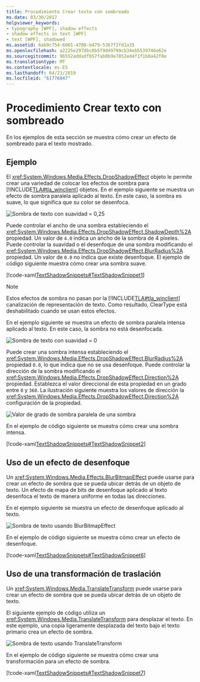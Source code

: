 ```yaml
---
title: Procedimiento Crear texto con sombreado
ms.date: 03/30/2017
helpviewer_keywords:
- typography [WPF], shadow effects
- shadow effects in text [WPF]
- text [WPF], shadowed
ms.assetid: 6ab9c754-6001-4708-b479-5367f2fd1a35
ms.openlocfilehash: a2225e297dbc0b5f9d49799cb34eb5539746e62e
ms.sourcegitcommit: 9b552addadfb57fab0b9e7852ed4f1f1b8a42f8e
ms.translationtype: MT
ms.contentlocale: es-ES
ms.lasthandoff: 04/23/2019
ms.locfileid: "61776847"
---
```

# <a name="how-to-create-text-with-a-shadow"></a>Procedimiento Crear texto con sombreado
En los ejemplos de esta sección se muestra cómo crear un efecto de sombreado para el texto mostrado.  
  
## <a name="example"></a>Ejemplo  
 El <xref:System.Windows.Media.Effects.DropShadowEffect> objeto le permite crear una variedad de colocar los efectos de sombra para [!INCLUDE[TLA#tla_winclient](../../../../includes/tlasharptla-winclient-md.md)] objetos. En el ejemplo siguiente se muestra un efecto de sombra paralela aplicado al texto. En este caso, la sombra es suave, lo que significa que su color se desenfoca.  
  
 ![Sombra de texto con suavidad &#61; 0,25](./media/how-to-create-text-with-a-shadow/drop-shadow-text-effect.jpg) 
  
 Puede controlar el ancho de una sombra estableciendo el <xref:System.Windows.Media.Effects.DropShadowEffect.ShadowDepth%2A> propiedad. Un valor de `4.0` indica un ancho de la sombra de 4 píxeles. Puede controlar la suavidad o el desenfoque de una sombra modificando el <xref:System.Windows.Media.Effects.DropShadowEffect.BlurRadius%2A> propiedad. Un valor de `0.0` no indica que existe desenfoque. El ejemplo de código siguiente muestra cómo crear una sombra suave.  
  
 [!code-xaml[TextShadowSnippets#TextShadowSnippet1](~/samples/snippets/csharp/VS_Snippets_Wpf/TextShadowSnippets/CS/SingleShadows.xaml#textshadowsnippet1)]  
  
> [!NOTE]
>  Estos efectos de sombra no pasan por la [!INCLUDE[TLA#tla_winclient](../../../../includes/tlasharptla-winclient-md.md)] canalización de representación de texto. Como resultado, ClearType está deshabilitado cuando se usan estos efectos.  
  
 En el ejemplo siguiente se muestra un efecto de sombra paralela intensa aplicado al texto. En este caso, la sombra no está desenfocada.  
  
 ![Sombra de texto con suavidad &#61; 0](./media/how-to-create-text-with-a-shadow/text-shadow-softness.jpg) 
  
 Puede crear una sombra intensa estableciendo el <xref:System.Windows.Media.Effects.DropShadowEffect.BlurRadius%2A> propiedad `0.0`, lo que indica que no se usa desenfoque. Puede controlar la dirección de la sombra modificando el <xref:System.Windows.Media.Effects.DropShadowEffect.Direction%2A> propiedad. Establezca el valor direccional de esta propiedad en un grado entre `0` y `360`. La ilustración siguiente muestra los valores de dirección la <xref:System.Windows.Media.Effects.DropShadowEffect.Direction%2A> configuración de la propiedad.  
  
 ![Valor de grado de sombra paralela de una sombra](./media/how-to-create-text-with-a-shadow/drop-shadow-degree-setting.png)
  
 En el ejemplo de código siguiente se muestra cómo crear una sombra intensa.  
  
 [!code-xaml[TextShadowSnippets#TextShadowSnippet2](~/samples/snippets/csharp/VS_Snippets_Wpf/TextShadowSnippets/CS/SingleShadows.xaml#textshadowsnippet2)]  
  
## <a name="using-a-blur-effect"></a>Uso de un efecto de desenfoque  
 Un <xref:System.Windows.Media.Effects.BlurBitmapEffect> puede usarse para crear un efecto de sombra que se pueda ubicar detrás de un objeto de texto. Un efecto de mapa de bits de desenfoque aplicado al texto desenfoca el texto de manera uniforme en todas las direcciones.  
  
 En el ejemplo siguiente se muestra un efecto de desenfoque aplicado al texto.  
  
 ![Sombra de texto usando BlurBitmapEffect](./media/how-to-create-text-with-a-shadow/text-shadow-blur-effect.jpg)  
  
 En el ejemplo de código siguiente se muestra cómo crear un efecto de desenfoque.  
  
 [!code-xaml[TextShadowSnippets#TextShadowSnippet6](~/samples/snippets/csharp/VS_Snippets_Wpf/TextShadowSnippets/CS/BlurShadows.xaml#textshadowsnippet6)]  
  
## <a name="using-a-translate-transform"></a>Uso de una transformación de traslación  
 Un <xref:System.Windows.Media.TranslateTransform> puede usarse para crear un efecto de sombra que se pueda ubicar detrás de un objeto de texto.  
  
 El siguiente ejemplo de código utiliza un <xref:System.Windows.Media.TranslateTransform> para desplazar el texto. En este ejemplo, una copia ligeramente desplazada del texto bajo el texto primario crea un efecto de sombra.  
  
 ![Sombra de texto usando TranslateTransform](./media/how-to-create-text-with-a-shadow/text-transform-shadow-effect.jpg)    
  
 En el ejemplo de código siguiente se muestra cómo crear una transformación para un efecto de sombra.  
  
 [!code-xaml[TextShadowSnippets#TextShadowSnippet7](~/samples/snippets/csharp/VS_Snippets_Wpf/TextShadowSnippets/CS/TransformShadows.xaml#textshadowsnippet7)]
